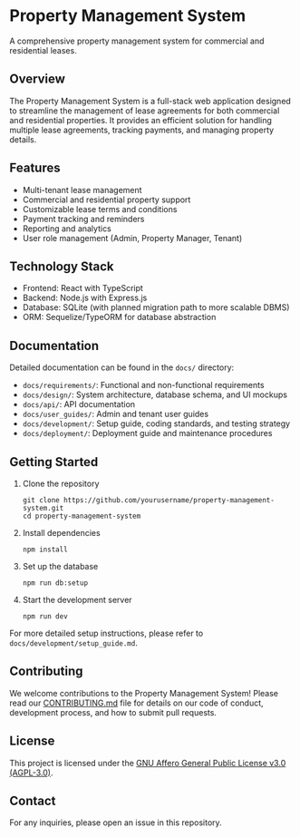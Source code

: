 # Property Management System

A comprehensive property management system for commercial and residential leases.

## Overview

The Property Management System is a full-stack web application designed to streamline the management of lease agreements for both commercial and residential properties. It provides an efficient solution for handling multiple lease agreements, tracking payments, and managing property details.

## Features

- Multi-tenant lease management
- Commercial and residential property support
- Customizable lease terms and conditions
- Payment tracking and reminders
- Reporting and analytics
- User role management (Admin, Property Manager, Tenant)

## Technology Stack

- Frontend: React with TypeScript
- Backend: Node.js with Express.js
- Database: SQLite (with planned migration path to more scalable DBMS)
- ORM: Sequelize/TypeORM for database abstraction

## Documentation

Detailed documentation can be found in the `docs/` directory:

- `docs/requirements/`: Functional and non-functional requirements
- `docs/design/`: System architecture, database schema, and UI mockups
- `docs/api/`: API documentation
- `docs/user_guides/`: Admin and tenant user guides
- `docs/development/`: Setup guide, coding standards, and testing strategy
- `docs/deployment/`: Deployment guide and maintenance procedures

## Getting Started

1. Clone the repository
   ```
   git clone https://github.com/yourusername/property-management-system.git
   cd property-management-system
   ```

2. Install dependencies
   ```
   npm install
   ```

3. Set up the database
   ```
   npm run db:setup
   ```

4. Start the development server
   ```
   npm run dev
   ```

For more detailed setup instructions, please refer to `docs/development/setup_guide.md`.

## Contributing

We welcome contributions to the Property Management System! Please read our [CONTRIBUTING.md](CONTRIBUTING.md) file for details on our code of conduct, development process, and how to submit pull requests.

## License

This project is licensed under the [GNU Affero General Public License v3.0 (AGPL-3.0)](LICENSE).

## Contact

For any inquiries, please open an issue in this repository.